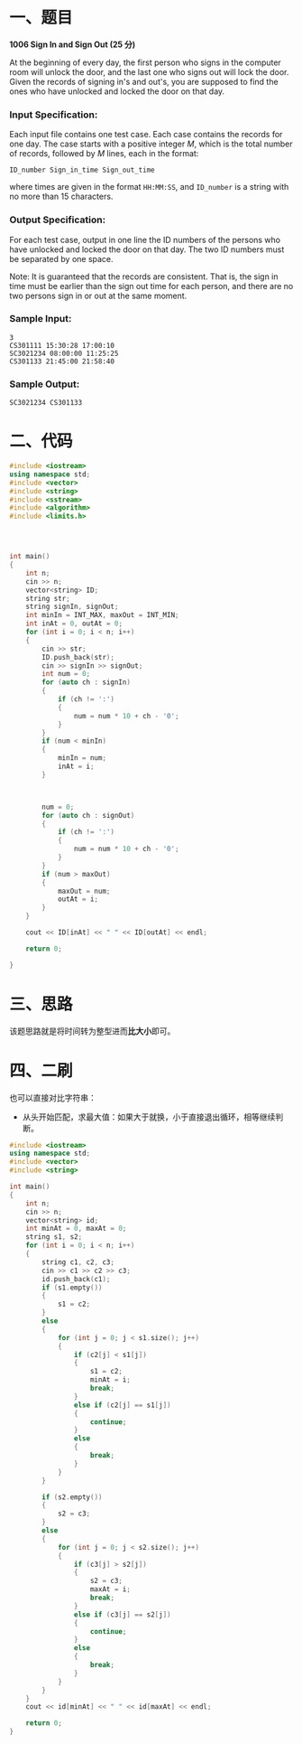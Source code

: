 # 一、题目

**1006 Sign In and Sign Out (25 分)**

At the beginning of every day, the first person who signs in the computer room will unlock the door, and the last one who signs out will lock the door. Given the records of signing in's and out's, you are supposed to find the ones who have unlocked and locked the door on that day.

### Input Specification:

Each input file contains one test case. Each case contains the records for one day. The case starts with a positive integer *M*, which is the total number of records, followed by *M* lines, each in the format:

```
ID_number Sign_in_time Sign_out_time
```

where times are given in the format `HH:MM:SS`, and `ID_number` is a string with no more than 15 characters.

### Output Specification:

For each test case, output in one line the ID numbers of the persons who have unlocked and locked the door on that day. The two ID numbers must be separated by one space.

Note: It is guaranteed that the records are consistent. That is, the sign in time must be earlier than the sign out time for each person, and there are no two persons sign in or out at the same moment.

### Sample Input:

```in
3
CS301111 15:30:28 17:00:10
SC3021234 08:00:00 11:25:25
CS301133 21:45:00 21:58:40
```

### Sample Output:

```out
SC3021234 CS301133
```

# 二、代码

```C++
#include <iostream>
using namespace std;
#include <vector>
#include <string>
#include <sstream>
#include <algorithm>
#include <limits.h>




int main()
{
    int n;
    cin >> n;
    vector<string> ID;
    string str;
    string signIn, signOut;
    int minIn = INT_MAX, maxOut = INT_MIN;
    int inAt = 0, outAt = 0;
    for (int i = 0; i < n; i++)
    {
        cin >> str;
        ID.push_back(str);
        cin >> signIn >> signOut;
        int num = 0;
        for (auto ch : signIn)
        {
            if (ch != ':')
            {
                num = num * 10 + ch - '0';
            }
        }
        if (num < minIn)
        {
            minIn = num;
            inAt = i;
        }



        num = 0;
        for (auto ch : signOut)
        {
            if (ch != ':')
            {
                num = num * 10 + ch - '0';
            }
        }
        if (num > maxOut)
        {
            maxOut = num;
            outAt = i;
        }
    }

    cout << ID[inAt] << " " << ID[outAt] << endl;

    return 0;

}

```



# 三、思路

该题思路就是将时间转为整型进而**比大小**即可。







# 四、二刷

也可以直接对比字符串：

- 从头开始匹配，求最大值：如果大于就换，小于直接退出循环，相等继续判断。

```cpp
#include <iostream>
using namespace std;
#include <vector>
#include <string>

int main()
{
    int n;
    cin >> n;
    vector<string> id;
    int minAt = 0, maxAt = 0;
    string s1, s2;
    for (int i = 0; i < n; i++)
    {
        string c1, c2, c3;
        cin >> c1 >> c2 >> c3;
        id.push_back(c1);
        if (s1.empty())
        {
            s1 = c2;
        }
        else
        {
            for (int j = 0; j < s1.size(); j++)
            {
                if (c2[j] < s1[j])
                {
                    s1 = c2;
                    minAt = i;
                    break;
                }
                else if (c2[j] == s1[j])
                {
                    continue;
                }
                else
                {
                    break;
                }
            }
        }

        if (s2.empty())
        {
            s2 = c3;
        }
        else
        {
            for (int j = 0; j < s2.size(); j++)
            {
                if (c3[j] > s2[j])
                {
                    s2 = c3;
                    maxAt = i;
                    break;
                }
                else if (c3[j] == s2[j])
                {
                    continue;
                }
                else
                {
                    break;
                }
            }
        }
    }
    cout << id[minAt] << " " << id[maxAt] << endl;

    return 0;
}
```

